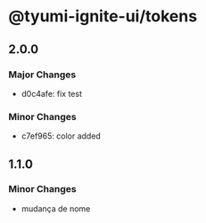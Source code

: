 # @tyumi-ignite-ui/tokens

## 2.0.0

### Major Changes

- d0c4afe: fix test

### Minor Changes

- c7ef965: color added

## 1.1.0

### Minor Changes

- mudança de nome
